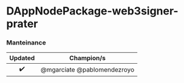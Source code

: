 <!-- :female_detective: Looking for a new champion -->

# DAppNodePackage-web3signer-prater

### Manteinance

<!--Table with champion/s mantainers, versions and update status -->
<!--UPDATED: :x: OR :heavy_check_mark: -->

|      Updated       |         Champion/s          |
| :----------------: | :-------------------------: |
| :heavy_check_mark: | @mgarciate @pablomendezroyo |
